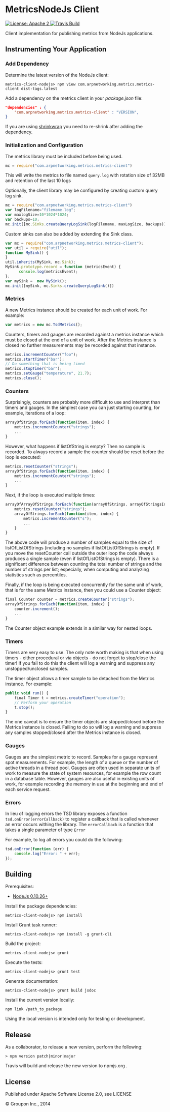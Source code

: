 MetricsNodeJs Client
====================

<a href="https://raw.githubusercontent.com/ArpNetworking/metrics-client-nodejs/master/LICENSE">
    <img src="https://img.shields.io/hexpm/l/plug.svg"
         alt="License: Apache 2">
</a>
<a href="https://travis-ci.org/ArpNetworking/metrics-client-nodejs/">
    <img src="https://travis-ci.org/ArpNetworking/metrics-client-nodejs.png"
         alt="Travis Build">
</a>

Client implementation for publishing metrics from NodeJs applications.


Instrumenting Your Application
------------------------------

### Add Dependency

Determine the latest version of the NodeJs client:

    metrics-client-nodejs> npm view com.arpnetworking.metrics.metrics-client dist-tags.latest

Add a dependency on the metrics client in your *package.json* file:

```json
"dependencies" : {
    "com.arpnetworking.metrics.metrics-client" : "VERSION",
}
```

If you are using [shrinkwrap](https://www.npmjs.org/doc/cli/npm-shrinkwrap.html) you need to re-shrink after adding the dependency.

### Initialization and Configuration

The metrics library must be included before being used.

```javascript
mc = require("com.arpnetworking.metrics.metrics-client")
```

This will write the metrics to file named ```query.log``` with rotation size of 32MB and retention of the last 10 logs

Optionally, the client library may be configured by creating custom query log sink.

```javascript
mc = require("com.arpnetworking.metrics.metrics-client")
var logFilename="filename.log";
var maxlogSize=10*1024*1024;
var backups=10;
mc.init([mc.Sinks.createQueryLogSink(logFilename, maxLogSize, backups)]);
```

Custom sinks can also be added by extending the Sink class.

```javascript
var mc = require("com.arpnetworking.metrics.metrics-client");
var util = require("util");
function MySink() {
}
util.inherits(MySink, mc.Sink);
MySink.prototype.record = function (metricsEvent) {
      console.log(metricsEvent);
};
var mySink =  new MySink();
mc.init([mySink, mc.Sinks.createQueryLogSink()])
```

### Metrics

A new Metrics instance should be created for each unit of work.  For example:

```javascript
var metrics = new mc.TsdMetrics();
```

Counters, timers and gauges are recorded against a metrics instance which must be closed at the end of a unit of work.  After the Metrics instance is closed no further measurements may be recorded against that instance.

```javascript
metrics.incrementCounter("foo");
metrics.startTimer("bar");
// Do something that is being timed
metrics.stopTimer("bar");
metrics.setGauge("temperature", 21.7);
metrics.close();
```

### Counters

Surprisingly, counters are probably more difficult to use and interpret than timers and gauges.  In the simplest case you can just starting counting, for example, iterations of a loop:

```javascript
arrayOfStrings.forEach(function(item, index) {
    metrics.incrementCounter("strings");
    ...
}
```

However, what happens if listOfString is empty? Then no sample is recorded. To always record a sample the counter should be reset before the loop is executed:

```javascript
metrics.resetCounter("strings");
arrayOfStrings.forEach(function(item, index) {
    metrics.incrementCounter("strings");
    ...
}
```

Next, if the loop is executed multiple times:

```javascript
arrayOfArrayOfStrings.forEach(function(arrayOfStrings, arrayOfStringsIndex) {
    metrics.resetCounter("strings");
    arrayOfStrings.forEach(function(item, index) {
        metrics.incrementCounter("s");
        ...
    }
}
```

The above code will produce a number of samples equal to the size of listOfListOfStrings (including no samples if listOfListOfStrings is empty).  If you move the resetCounter call outside the outer loop the code always produces a single sample (even if listOfListOfStrings is empty).  There is a significant difference between counting the total number of strings and the number of strings per list; especially, when computing and analyzing statistics such as percentiles. 

Finally, if the loop is being executed concurrently for the same unit of work, that is for the same Metrics instance, then you could use a Counter object:

```javascript
final Counter counter = metrics.createCounter("strings");
arrayOfStrings.forEach(function(item, index) {
    counter.increment();
    ...
}
```

The Counter object example extends in a similar way for nested loops.

### Timers

Timers are very easy to use. The only note worth making is that when using timers - either procedural or via objects - do not forget to stop/close the timer!  If you fail to do this the client will log a warning and suppress any unstopped/unclosed samples.

The timer object allows a timer sample to be detached from the Metrics instance.  For example:  

```javascript
public void run() {
    final Timer t = metrics.createTimer("operation");
    // Perform your operation
    t.stop();
}
```

The one caveat is to ensure the timer objects are stopped/closed before the Metrics instance is closed.  Failing to do so will log a warning and suppress any samples stopped/closed after the Metrics instance is closed.
 
### Gauges

Gauges are the simplest metric to record.  Samples for a gauge represent spot measurements. For example, the length of a queue or the number of active threads in a thread pool.  Gauges are often used in separate units of work to measure the state of system resources, for example the row count in a database table.  However, gauges are also useful in existing units of work, for example recording the memory in use at the beginning and end of each service request.

### Errors

In lieu of logging errors the TSD library exposes a function ```tsd.onError(errorCallback)``` to register a callback
that is called whenever an error occurs withing the library. The ```errorCallback``` is a function that takes a single
parameter of type ```Error```

For example, to log all errors you could do the following:

```javascript
tsd.onError(function (err) {
    console.log("Error: " + err);
});
```

Building
--------

Prerequisites:
* [NodeJs 0.10.26+](http://nodejs.org/download/)

Install the package dependencies:

    metrics-client-nodejs> npm install

Install Grunt task runner:

    metrics-client-nodejs> npm install -g grunt-cli

Build the project:

    metrics-client-nodejs> grunt

Execute the tests:
  
    metrics-client-nodejs> grunt test

Generate documentation:

    metrics-client-nodejs> grunt build jsdoc

Install the current version locally:

    npm link /path_to_package

Using the local version is intended only for testing or development. 

Release
-------

As a collaborator, to release a new version, perform the following:

    > npm version patch|minor|major

Travis will build and release the new version to npmjs.org .

License
-------

Published under Apache Software License 2.0, see LICENSE

&copy; Groupon Inc., 2014
